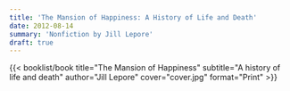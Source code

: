 ```yaml
---
title: 'The Mansion of Happiness: A History of Life and Death'
date: 2012-08-14
summary: 'Nonfiction by Jill Lepore'
draft: true
---
```


{{< booklist/book
title="The Mansion of Happiness"
subtitle="A history of life and death"
author="Jill Lepore"
cover="cover.jpg"
format="Print" >}}
